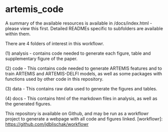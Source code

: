 # artemis_code

A summary of the available resources is available in /docs/index.html - please view this first.
Detailed READMEs specific to subfolders are available within them. 

There are 4 folders of interest in this workflowr.

(1) analysis - contains code needed to generate each figure, table and supplementary figure of the paper.

(2) code - This contains code needed to generate ARTEMIS features and to train ARTEMIS and ARTEMIS-DELFI models, as well as some packages with functions used by other code in this repository.

(3) data - This contains raw data used to generate the figures and tables.

(4) docs - This contains html of the markdown files in analysis, as well as the generated figures.

This repository is available on Github, and may be run as a workflowr project to generate a webpage with all code and figures linked. 
[workflowr]: https://github.com/jdblischak/workflowr
